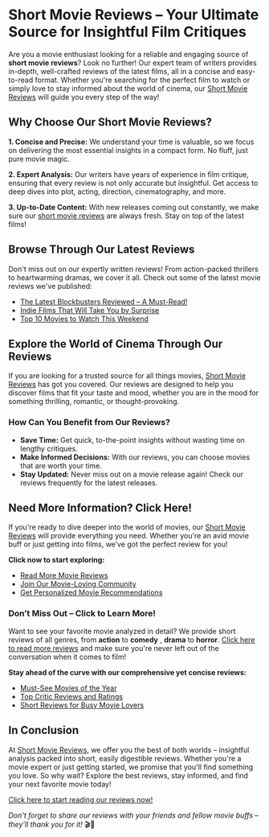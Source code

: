 # Short Movie Reviews – Your Ultimate Source for Insightful Film Critiques

Are you a movie enthusiast looking for a reliable and engaging source of **short movie reviews**? Look no further! Our expert team of writers provides in-depth, well-crafted reviews of the latest films, all in a concise and easy-to-read format. Whether you're searching for the perfect film to watch or simply love to stay informed about the world of cinema, our [Short Movie Reviews](https://tinyurl.com/topessay?keyword=short+movie+reviews) will guide you every step of the way!

## Why Choose Our Short Movie Reviews?

**1. Concise and Precise:** We understand your time is valuable, so we focus on delivering the most essential insights in a compact form. No fluff, just pure movie magic.

**2. Expert Analysis:** Our writers have years of experience in film critique, ensuring that every review is not only accurate but insightful. Get access to deep dives into plot, acting, direction, cinematography, and more.

**3. Up-to-Date Content:** With new releases coming out constantly, we make sure our [short movie reviews](https://tinyurl.com/topessay?keyword=short+movie+reviews) are always fresh. Stay on top of the latest films!

## Browse Through Our Latest Reviews

Don't miss out on our expertly written reviews! From action-packed thrillers to heartwarming dramas, we cover it all. Check out some of the latest movie reviews we've published:

- [The Latest Blockbusters Reviewed – A Must-Read!](https://tinyurl.com/topessay?keyword=short+movie+reviews)
- [Indie Films That Will Take You by Surprise](https://tinyurl.com/topessay?keyword=short+movie+reviews)
- [Top 10 Movies to Watch This Weekend](https://tinyurl.com/topessay?keyword=short+movie+reviews)

## Explore the World of Cinema Through Our Reviews

If you are looking for a trusted source for all things movies, [Short Movie Reviews](https://tinyurl.com/topessay?keyword=short+movie+reviews) has got you covered. Our reviews are designed to help you discover films that fit your taste and mood, whether you are in the mood for something thrilling, romantic, or thought-provoking.

### How Can You Benefit from Our Reviews?

- **Save Time:** Get quick, to-the-point insights without wasting time on lengthy critiques.
- **Make Informed Decisions:** With our reviews, you can choose movies that are worth your time.
- **Stay Updated:** Never miss out on a movie release again! Check our reviews frequently for the latest releases.

## Need More Information? Click Here!

If you're ready to dive deeper into the world of movies, our [Short Movie Reviews](https://tinyurl.com/topessay?keyword=short+movie+reviews) will provide everything you need. Whether you're an avid movie buff or just getting into films, we’ve got the perfect review for you!

**Click now to start exploring:**

- [Read More Movie Reviews](https://tinyurl.com/topessay?keyword=short+movie+reviews)
- [Join Our Movie-Loving Community](https://tinyurl.com/topessay?keyword=short+movie+reviews)
- [Get Personalized Movie Recommendations](https://tinyurl.com/topessay?keyword=short+movie+reviews)

### Don’t Miss Out – Click to Learn More!

Want to see your favorite movie analyzed in detail? We provide short reviews of all genres, from **action** to **comedy** , **drama** to **horror**. [Click here to read more reviews](https://tinyurl.com/topessay?keyword=short+movie+reviews) and make sure you're never left out of the conversation when it comes to film!

**Stay ahead of the curve with our comprehensive yet concise reviews:**

- [Must-See Movies of the Year](https://tinyurl.com/topessay?keyword=short+movie+reviews)
- [Top Critic Reviews and Ratings](https://tinyurl.com/topessay?keyword=short+movie+reviews)
- [Short Reviews for Busy Movie Lovers](https://tinyurl.com/topessay?keyword=short+movie+reviews)

## In Conclusion

At [Short Movie Reviews](https://tinyurl.com/topessay?keyword=short+movie+reviews), we offer you the best of both worlds – insightful analysis packed into short, easily digestible reviews. Whether you're a movie expert or just getting started, we promise that you'll find something you love. So why wait? Explore the best reviews, stay informed, and find your next favorite movie today!

[Click here to start reading our reviews now!](https://tinyurl.com/topessay?keyword=short+movie+reviews)

_Don't forget to share our reviews with your friends and fellow movie buffs – they’ll thank you for it!_ 🎬🍿
